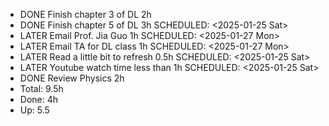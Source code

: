 - DONE  Finish chapter 3 of DL 2h
- DONE Finish chapter 5 of DL 3h
  SCHEDULED: <2025-01-25 Sat>
- LATER  Email Prof. Jia Guo 1h
  SCHEDULED: <2025-01-27 Mon>
- LATER  Email TA for DL class 1h
  SCHEDULED: <2025-01-27 Mon>
- LATER  Read a little bit to refresh 0.5h
  SCHEDULED: <2025-01-25 Sat>
- LATER  Youtube watch time less than 1h
  SCHEDULED: <2025-01-25 Sat>
- DONE Review Physics 2h
- Total: 9.5h
- Done: 4h
- Up: 5.5